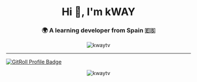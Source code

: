 <h1 align="center">Hi 👋, I'm kWAY</h1>
<h3 align="center">🌍 A learning developer from Spain 🇪🇸</h3>

<p align="center"> 
  <img src="https://komarev.com/ghpvc/?username=kwaytv&label=Profile%20views&color=0e75b6&style=flat" alt="kwaytv" />
</p>

---
<a href="https://gitroll.io/profile/uezq54oxIk4VFZkLigfxGmGgm57z1" target="_blank"><img src="https://gitroll.io/api/badges/profiles/v1/uezq54oxIk4VFZkLigfxGmGgm57z1" alt="GitRoll Profile Badge"/></a>
<p align="center">
  <img src="https://github-readme-stats.vercel.app/api?username=kwaytv&show_icons=true&locale=en" alt="kwaytv" />
</p>
